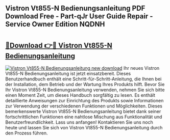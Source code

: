 ## Vistron Vt855-N Bedienungsanleitung PDF Download Free - Part-qJr User Guide Repair - Service Owner Edition NQDNH

# <h2><a href="http://df0b2o.blite.top/?on=Vistron+Vt855-N+Bedienungsanleitung">🔗Download 👉🔴 Vistron Vt855-N Bedienungsanleitung</a></h2>

[![Vistron Vt855-N Bedienungsanleitung new download](https://i.imgur.com/lujVjoI.png)](http://df0b2o.blite.top/?on=Vistron+Vt855-N+Bedienungsanleitung)
Ihr neues Vistron Vt855-N Bedienungsanleitung ist jetzt einsatzbereit. Dieses Benutzerhandbuch enthält eine Schritt-für-Schritt-Anleitung, die Ihnen bei der Installation, dem Betrieb und der Wartung Ihres Produkts hilft. Bevor Sie Ihr Vistron Vt855-N Bedienungsanleitung verwenden, nehmen Sie sich bitte einen Moment Zeit, um dieses Handbuch sorgfältig zu lesen. Es enthält detaillierte Anweisungen zur Einrichtung des Produkts sowie Informationen zur Verwendung der verschiedenen Funktionen und Möglichkeiten. Dieses bemerkenswerte Vistron Vt855-N Bedienungsanleitung bietet dank seiner fortschrittlichen Funktionen eine nahtlose Mischung aus Funktionalität und Benutzerfreundlichkeit. Lass uns anfangen! Kontaktieren Sie uns noch heute und lassen Sie sich von Vistron Vt855-N Bedienungsanleitung durch den Prozess führen.
